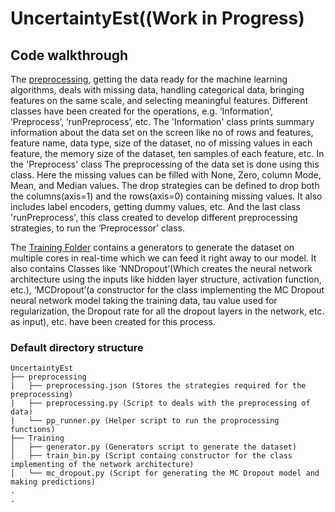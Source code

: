 # UncertaintyEst((Work in Progress)
## Code walkthrough
The [preprocessing](https://github.com/akashmondal1810/UncertaintyEst/tree/master/preprocessing), getting the data ready for the machine learning algorithms, deals with missing data, handling categorical data, bringing features on the same scale, and selecting meaningful features. Different classes have been created for the operations, e.g. ‘Information’, ‘Preprocess’, ‘runPreprocess’, etc. The 'Information' class prints summary information about the data set on the screen like no of rows and features, feature name, data type, size of the dataset, no of missing values in each feature, the memory size of the dataset,  ten samples of each feature, etc. In the 'Preprocess' class The preprocessing of the data set is done using this class. Here the missing values can be filled with None, Zero, column Mode, Mean, and Median values. The drop strategies can be defined to drop both the columns(axis=1) and the rows(axis=0) containing missing values. It also includes label encoders, getting dummy values, etc. And the last class 'runPreprocess', this class created to develop different preprocessing strategies, to run the ‘Preprocessor’ class.

The [Training Folder](https://github.com/akashmondal1810/UncertaintyEst/tree/master/training) contains a generators to generate the dataset on multiple cores in real-time which we can feed it right away to our model. It also contains Classes like ‘NNDropout’(Which creates the neural network architecture using the inputs like hidden layer structure, activation function, etc.), ‘MCDropout’(a constructor for the class implementing the MC Dropout neural network model taking the training data, tau value used for regularization, the Dropout rate for all the dropout layers in the network, etc. as input), etc. have been created for this process.

### Default directory structure

```
UncertaintyEst
├── preprocessing
|   ├── preprocessing.json (Stores the strategies required for the preprocessing)
|   ├── preprocessing.py (Script to deals with the preprocessing of data)
|   └── pp_runner.py (Helper script to run the proprocessing functions)
├── Training 
│   ├── generator.py (Generators script to generate the dataset)
│   ├── train_bin.py (Script containg constructor for the class implementing of the network architecture)
│   └── mc_dropout.py (Script for generating the MC Dropout model and making predictions)
.
.
    
